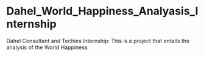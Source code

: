 # Dahel_World_Happiness_Analyasis_Internship
Dahel Consultant and Techies Internship: This is a project that entails the analysis of the World Happiness
